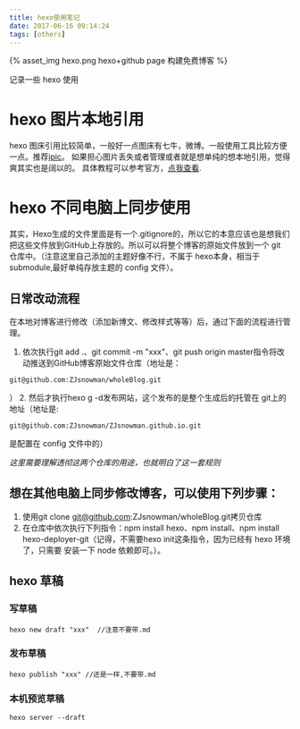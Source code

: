 ```yaml
---
title: hexo使用笔记
date: 2017-06-16 09:14:24
tags: [others]
---
```

{% asset_img hexo.png hexo+github page 构建免费博客 %}

记录一些 hexo 使用<!-- more -->

# hexo 图片本地引用
hexo 图床引用比较简单，一般好一点图床有七牛，微博。一般使用工具比较方便一点。推荐[ipic](https://toolinbox.net/iPic/)。
如果担心图片丢失或者管理或者就是想单纯的想本地引用，觉得爽其实也是阔以的。
具体教程可以参考官方，[点我查看](https://hexo.io/zh-cn/docs/asset-folders.html).


# hexo 不同电脑上同步使用

其实，Hexo生成的文件里面是有一个.gitignore的，所以它的本意应该也是想我们把这些文件放到GitHub上存放的。所以可以将整个博客的原始文件放到一个 git 仓库中。（注意这里自己添加的主题好像不行，不属于 hexo本身，相当于 submodule,最好单纯存放主题的 config 文件）。

## 日常改动流程
在本地对博客进行修改（添加新博文、修改样式等等）后，通过下面的流程进行管理。

1. 依次执行git add .、git commit -m "xxx"、git push origin master指令将改动推送到GitHub博客原始文件仓库（地址是：
```
git@github.com:ZJsnowman/wholeBlog.git
```
）
2. 然后才执行hexo g -d发布网站，这个发布的是整个生成后的托管在 git上的地址（地址是:
```
git@github.com:ZJsnowman/ZJsnowman.github.io.git
```
 是配置在 config 文件中的）

*这里需要理解透彻这两个仓库的用途，也就明白了这一套规则*

## 想在其他电脑上同步修改博客，可以使用下列步骤：

1. 使用git clone git@github.com:ZJsnowman/wholeBlog.git拷贝仓库
2. 在仓库中依次执行下列指令：npm install hexo、npm install、npm install hexo-deployer-git（记得，不需要hexo init这条指令，因为已经有 hexo 环境了，只需要
安装一下 node 依赖即可。）。

## hexo 草稿
### 写草稿
```
hexo new draft "xxx"  //注意不要带.md
```

### 发布草稿

```
hexo publish "xxx" //还是一样,不要带.md
```

### 本机预览草稿
```
hexo server --draft
```
